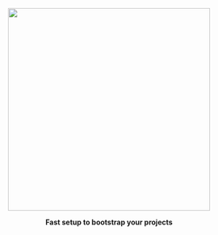 <p align="center">
	<a href="#"><img src="https://i.imgur.com/K3YuewO.png?1" width="400px" /></a>
	<p align="center"><b>Fast setup to bootstrap your projects</b>  </p>
</p>

